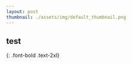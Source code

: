 ```yaml
---
layout: post
thumbnail: ./assets/img/default_thumbnail.png
---
```


## test 
{: .font-bold .text-2xl}
